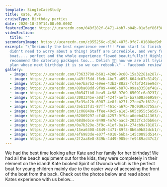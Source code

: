 ```yaml
---
template: SingleCaseStudy
title: Kate, AUS
cruiseType: Birthday parties
date: 2020-10-29T14:00:00.000Z
featuredImage: https://ucarecdn.com/049f282f-8471-4bb7-b04b-01a5ef86f38e/
videoSection:
  title: ""
secondaryImage: https://ucarecdn.com/c955256c-d198-4875-9fd7-01608ed9df8e/-/preview/-/enhance/43/
excerpt: "\"Seriously the best experience ever!!! From start to finish, you
  didn't need to worry about a thing! Staff are incredible, and very funny,
  boat.... perfect and the whole experience flowed beautifully!! Highly
  recommend the catering packages too... Delish 🙌🏻 now we are all trying to
  plan whose next birthday it is so we can rebook.\" - Facebook review"
gallery:
  - image: https://ucarecdn.com/73633790-b681-4200-9c80-15a32281e287/-/preview/-/enhance/11/
  - image: https://ucarecdn.com/a49ff5dd-f6eb-4bc7-a695-664dc07e3149/-/preview/-/enhance/21/
  - image: https://ucarecdn.com/ee7ba7b2-e9ee-43b3-88a2-fcf5f242ee9d/-/preview/-/enhance/50/
  - image: https://ucarecdn.com/89ba08dd-9f09-4406-b870-09aa3358ef40/-/crop/2776x2000/224,0/-/preview/-/enhance/38/
  - image: https://ucarecdn.com/0b547fb6-bea5-4c98-97d9-65091c6a9237/-/preview/-/enhance/19/
  - image: https://ucarecdn.com/3083345e-a0df-424f-aef5-ba7a08ae6959/-/preview/-/enhance/31/
  - image: https://ucarecdn.com/5c39a12b-6987-4e8f-b27f-27ce47ef612c/-/preview/-/enhance/26/
  - image: https://ucarecdn.com/3eb13fd1-87ff-461c-a67b-78c9d9ad755a/-/preview/-/enhance/11/
  - image: https://ucarecdn.com/1c06840a-ffee-40c5-a1e5-605c855c5a5d/-/preview/-/enhance/17/
  - image: https://ucarecdn.com/62869297-cf48-4257-9f9a-a0eeb4241363/-/preview/-/enhance/33/
  - image: https://ucarecdn.com/68d8ebce-8498-4e7d-aac3-2032fc3dbb6e/-/preview/-/enhance/30/
  - image: https://ucarecdn.com/0a7b329e-3f9c-41ef-8a14-274cb9a78187/-/preview/-/enhance/50/
  - image: https://ucarecdn.com/15ea6308-4849-4471-89f3-8b6a9b82dcb1/-/preview/-/enhance/11/
  - image: https://ucarecdn.com/ef6983de-e07f-4018-b6ba-145c0895d514/-/preview/-/enhance/50/
  - image: https://ucarecdn.com/2f2aa8e8-839b-4d49-985e-fe9489ad47c2/
---
```

We had the best time looking after Kate and her family for her birthday! We had all the beach equipment out for the kids, they were completely in their element on the island! Kate booked Spirit of Gwonda which is the perfect boat for young children mainly due to the easier way of accessing the front of the boat from the back.  Check out the photos below and read about Kates experience with us below...